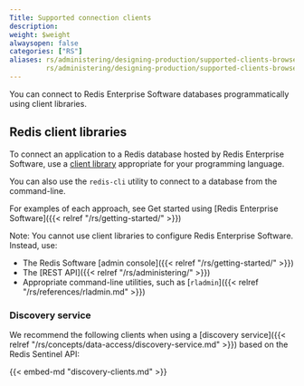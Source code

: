 ```yaml
---
Title: Supported connection clients
description:
weight: $weight
alwaysopen: false
categories: ["RS"]
aliases: rs/administering/designing-production/supported-clients-browsers/
         rs/administering/designing-production/supported-clients-browsers.md
---
```

You can connect to Redis Enterprise Software databases programmatically using client libraries.

## Redis client libraries

To connect an application to a Redis database hosted by Redis Enterprise Software, use a [client library](https://redis.io/clients) appropriate for your programming language.

You can also use the `redis-cli` utility to connect to a database from the command-line.

For examples of each approach, see Get started using [Redis Enterprise Software]({{< relref "/rs/getting-started/" >}})

Note: You cannot use client libraries to configure Redis Enterprise Software.  Instead, use:

- The Redis Software [admin console]({{< relref "/rs/getting-started/" >}})
- The [REST API]({{< relref "/rs/administering/" >}})
- Appropriate command-line utilities, such as [`rladmin`]({{< relref "/rs/references/rladmin.md" >}})

### Discovery service

We recommend the following clients when using a [discovery service]({{< relref "/rs/concepts/data-access/discovery-service.md" >}}) based on the Redis Sentinel API:

{{< embed-md "discovery-clients.md" >}}

